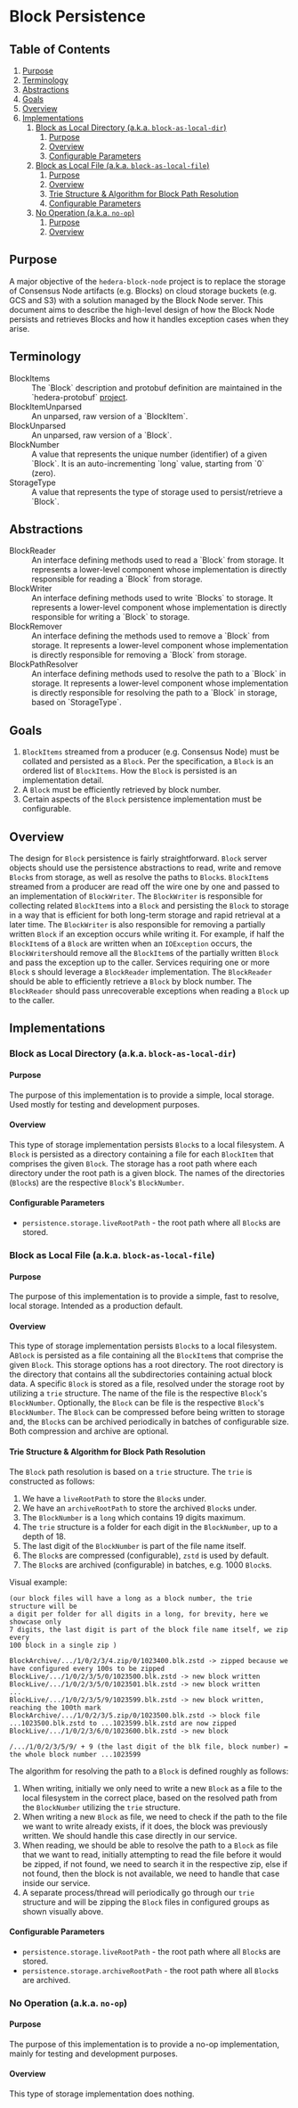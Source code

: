 # Block Persistence

## Table of Contents

1. [Purpose](#purpose)
1. [Terminology](#terminology)
1. [Abstractions](#abstractions)
1. [Goals](#goals)
1. [Overview](#overview)
1. [Implementations](#implementations)
   1. [Block as Local Directory (a.k.a. `block-as-local-dir`)](#block-as-local-directory-aka-block-as-local-dir)
      1. [Purpose](#purpose-1)
      1. [Overview](#overview-1)
      1. [Configurable Parameters](#configurable-parameters)
   1. [Block as Local File (a.k.a. `block-as-local-file`)](#block-as-local-file-aka-block-as-local-file)
      1. [Purpose](#purpose-2)
      1. [Overview](#overview-2)
      1. [Trie Structure & Algorithm for Block Path Resolution](#trie-structure--algorithm-for-block-path-resolution)
      1. [Configurable Parameters](#configurable-parameters-1)
   1. [No Operation (a.k.a. `no-op`)](#no-operation-aka-no-op)
      1. [Purpose](#purpose-3)
      1. [Overview](#overview-3)

## Purpose

A major objective of the `hedera-block-node` project is to replace the storage
of Consensus Node artifacts (e.g. Blocks) on cloud storage buckets (e.g. GCS and
S3) with a solution managed by the Block Node server. This document aims to
describe the high-level design of how the Block Node persists and retrieves
Blocks and how it handles exception cases when they arise.

## Terminology

<dl>
  <dt>BlockItems</dt>
  <dd>The `Block` description and protobuf definition are maintained in the
  `hedera-protobuf` <a href="https://github.com/hashgraph/hedera-protobufs/blob/continue-block-node/documents/api/block/stream/block.md">project</a>.</dd>

  <dt>BlockItemUnparsed</dt>
  <dd>An unparsed, raw version of a `BlockItem`.</dd>

  <dt>BlockUnparsed</dt>
  <dd>An unparsed, raw version of a `Block`.</dd>

  <dt>BlockNumber</dt>
  <dd>A value that represents the unique number (identifier) of a given `Block`.
  It is an auto-incrementing `long` value, starting from `0` (zero).</dd>

  <dt>StorageType</dt>
  <dd>A value that represents the type of storage used to persist/retrieve a `Block`.</dd>
</dl>

## Abstractions

<dl>
  <dt>BlockReader</dt>
  <dd>An interface defining methods used to read a `Block` from storage. It
  represents a lower-level component whose implementation is directly
  responsible for reading a `Block` from storage.</dd>

  <dt>BlockWriter</dt>
  <dd>An interface defining methods used to write `Blocks` to storage. It
  represents a lower-level component whose implementation is directly
  responsible for writing a `Block` to storage.</dd>

  <dt>BlockRemover</dt>
  <dd>An interface defining the methods used to remove a `Block` from storage.
  It represents a lower-level component whose implementation is directly
  responsible for removing a `Block` from storage.</dd>

  <dt>BlockPathResolver</dt>
  <dd>An interface defining methods used to resolve the path to a `Block` in
  storage. It represents a lower-level component whose implementation is
  directly responsible for resolving the path to a `Block` in storage, based on
  `StorageType`.</dd>
</dl>

## Goals

1. `BlockItems` streamed from a producer (e.g. Consensus Node) must be collated
   and persisted as a `Block`. Per the specification, a `Block` is an ordered
   list of `BlockItems`. How the `Block` is persisted is an implementation 
   detail.
1. A `Block` must be efficiently retrieved by block number.
1. Certain aspects of the `Block` persistence implementation must be
   configurable.

## Overview

The design for `Block` persistence is fairly straightforward. `Block` server 
objects should use the persistence abstractions to read, write and remove 
`Block`s from storage, as well as resolve the paths to `Block`s. `BlockItem`s
streamed from a producer  are read off the wire one by one and passed to an
implementation of `BlockWriter`. The `BlockWriter` is responsible for collecting
related `BlockItem`s into a `Block` and persisting the `Block` to storage in a
way that  is efficient for both long-term storage and rapid retrieval at a later
time. The `BlockWriter` is also  responsible for removing a partially written
`Block` if an exception occurs  while writing it. For example, if half the
`BlockItem`s of a `Block` are written  when an `IOException` occurs, the
`BlockWriter`should remove all the `BlockItem`s of the partially written `Block`
and pass the exception up to the  caller. Services requiring one or more `Block`
s should leverage a `BlockReader` implementation. The `BlockReader` should be
able to efficiently retrieve a `Block` by block number.  The `BlockReader`
should pass unrecoverable exceptions  when reading a `Block` up to the caller.

## Implementations

### Block as Local Directory (a.k.a. `block-as-local-dir`)

#### Purpose

The purpose of this implementation is to provide a simple, local storage. Used
mostly for testing and development purposes.

#### Overview

This type of storage implementation persists `Block`s to a local filesystem. A
`Block` is persisted as a directory containing a file for each `BlockItem` that
comprises the given `Block`. The storage has a root path where each directory
under the root path is a given block. The names of the directories (`Block`s)
are the respective `Block`'s `BlockNumber`.

#### Configurable Parameters

<!-- todo add basePath when defined -->
- `persistence.storage.liveRootPath` - the root path where all `Block`s are
  stored.

### Block as Local File (a.k.a. `block-as-local-file`)

#### Purpose

The purpose of this implementation is to provide a simple, fast to resolve,
local storage. Intended as a production default.

#### Overview

This type of storage implementation persists `Block`s to a local filesystem.
A`Block` is persisted as a file containing all the `BlockItem`s that comprise
the given `Block`. This storage options has a root directory. The root directory
is the directory that contains all the subdirectories containing actual block
data. A specific `Block` is stored as a file, resolved under the storage root by
utilizing a `trie` structure. The name of the file is the respective `Block`'s
`BlockNumber`. Optionally, the `Block` can be file is the respective `Block`'s
`BlockNumber`. The `Block` can be compressed before being written to storage
and, the `Block`s can be archived periodically in batches of configurable size.
Both compression and archive are optional.

#### Trie Structure & Algorithm for Block Path Resolution

The `Block` path resolution is based on a `trie` structure. The `trie` is
constructed as follows:

1. We have a `liveRootPath` to store the `Block`s under.
1. We have an `archiveRootPath` to store the archived `Block`s under.
1. The `BlockNumber` is a `long` which contains 19 digits maximum.
1. The `trie` structure is a folder for each digit in the `BlockNumber`, up to a
   depth of 18.
1. The last digit of the `BlockNumber` is part of the file name itself.
1. The `Block`s are compressed (configurable), `zstd` is used by default.
1. The `Block`s are archived (configurable) in batches, e.g. 1000 `Block`s.

Visual example:
```
(our block files will have a long as a block number, the trie structure will be
a digit per folder for all digits in a long, for brevity, here we showcase only
7 digits, the last digit is part of the block file name itself, we zip every
100 block in a single zip )

BlockArchive/.../1/0/2/3/4.zip/0/1023400.blk.zstd -> zipped because we have configured every 100s to be zipped
BlockLive/.../1/0/2/3/5/0/1023500.blk.zstd -> new block written
BlockLive/.../1/0/2/3/5/0/1023501.blk.zstd -> new block written
...
BlockLive/.../1/0/2/3/5/9/1023599.blk.zstd -> new block written, reaching the 100th mark
BlockArchive/.../1/0/2/3/5.zip/0/1023500.blk.zstd -> block file ...1023500.blk.zstd to ...1023599.blk.zstd are now zipped
BlockLive/.../1/0/2/3/6/0/1023600.blk.zstd -> new block

/.../1/0/2/3/5/9/ + 9 (the last digit of the blk file, block number) = the whole block number ...1023599
```

The algorithm for resolving the path to a `Block` is defined roughly as follows:

1. When writing, initially we only need to write a new `Block` as a file to the
   local filesystem in the correct place, based on the resolved path from the
   `BlockNumber` utilizing the `trie` structure.
1. When writing a new `Block` as file, we need to check if the path to the file
   we want to write already exists, if it does, the block was previously written.
   We should handle this case directly in our service.
1. When reading, we should be able to resolve the path to a `Block` as file that
   we want to read, initially attempting to read the file before it would be
   zipped, if not found, we need to search it in the respective zip, else if not
   found, then the block is not available, we need to handle that case inside
   our service.
1. A separate process/thread will periodically go through our `trie` structure
   and will be zipping the `Block` files in configured groups as shown visually
   above.

#### Configurable Parameters

<!-- todo add basePath, archiveBatchSize, liveGroupSize, archiveGroupSize compressionMode when defined -->
- `persistence.storage.liveRootPath` - the root path where all `Block`s are
  stored.
- `persistence.storage.archiveRootPath` - the root path where all `Block`s are
  archived.

### No Operation (a.k.a. `no-op`)

#### Purpose

The purpose of this implementation is to provide a no-op implementation, mainly
for testing and development purposes.

#### Overview

This type of storage implementation does nothing.
